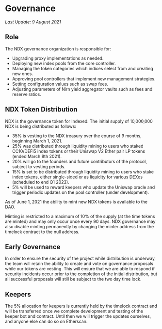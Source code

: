 # Governance

*Last Update: 9 August 2021*

## Role

The NDX governance organization is responsible for:
- Upgrading proxy implementations as needed.
- Deploying new index pools from the core controller.
- Managing the token categories which indices select from and creating new ones.
- Approving pool controllers that implement new management strategies.
- Setting configuration values such as swap fees.
- Adjusting parameters of Nirn yield aggregator vaults such as fees and reserve ratios.

## NDX Token Distribution

NDX is the governance token for Indexed. The initial supply of 10,000,000 NDX is being distributed as follows:
- 35% is vesting to the NDX treasury over the course of 9 months, beginning March 1, 2021.
- 25% was distributed through liquidity mining to users who staked CC10/DEFI5 index tokens or their Uniswap V2 Ether pair LP tokens (ended March 8th 2021).
- 20% will go to the founders and future contributors of the protocol, subject to vesting periods.
- 15% is set to be distributed through liquidity mining to users who stake index tokens, either single-sided or as liquidity for various DEXes (scheduled to end Q1 2023).
- 5% will be used to reward keepers who update the Uniswap oracle and trigger periodic updates on the pool controller (under development).

As of June 1, 2021 the ability to mint new NDX tokens is available to the DAO.

Minting is restricted to a maximum of 10% of the supply (at the time tokens are minted) and may only occur once every 90 days. NDX governance may also disable minting permanently by changing the minter address from the timelock contract to the null address.

## Early Governance

In order to ensure the security of the project while distribution is underway, the team will retain the ability to create and vote on governance proposals while our tokens are vesting. This will ensure that we are able to respond if security incidents occur prior to the completion of the initial distribution, but all successful proposals will still be subject to the two day time lock.

## Keepers

The 5% allocation for keepers is currently held by the timelock contract and will be transferred once we complete development and testing of the keeper bot and contract. Until then we will trigger the updates ourselves, and anyone else can do so on Etherscan.